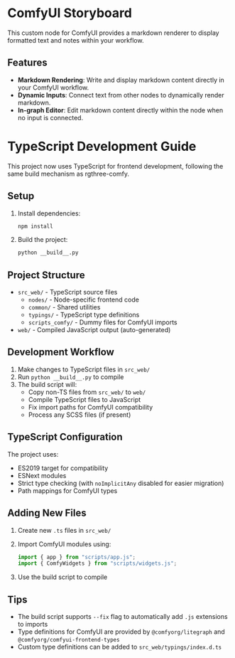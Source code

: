 # ComfyUI Storyboard

This custom node for ComfyUI provides a markdown renderer to display formatted text and notes within your workflow.

## Features

- **Markdown Rendering**: Write and display markdown content directly in your ComfyUI workflow.
- **Dynamic Inputs**: Connect text from other nodes to dynamically render markdown.
- **In-graph Editor**: Edit markdown content directly within the node when no input is connected.

# TypeScript Development Guide

This project now uses TypeScript for frontend development, following the same build mechanism as rgthree-comfy.

## Setup

1. Install dependencies:

   ```bash
   npm install
   ```

2. Build the project:

   ```bash
   python __build__.py
   ```

## Project Structure

- `src_web/` - TypeScript source files
  - `nodes/` - Node-specific frontend code
  - `common/` - Shared utilities
  - `typings/` - TypeScript type definitions
  - `scripts_comfy/` - Dummy files for ComfyUI imports
- `web/` - Compiled JavaScript output (auto-generated)

## Development Workflow

1. Make changes to TypeScript files in `src_web/`
2. Run `python __build__.py` to compile
3. The build script will:
   - Copy non-TS files from `src_web/` to `web/`
   - Compile TypeScript files to JavaScript
   - Fix import paths for ComfyUI compatibility
   - Process any SCSS files (if present)

## TypeScript Configuration

The project uses:

- ES2019 target for compatibility
- ESNext modules
- Strict type checking (with `noImplicitAny` disabled for easier migration)
- Path mappings for ComfyUI types

## Adding New Files

1. Create new `.ts` files in `src_web/`
2. Import ComfyUI modules using:

   ```typescript
   import { app } from "scripts/app.js";
   import { ComfyWidgets } from "scripts/widgets.js";
   ```

3. Use the build script to compile

## Tips

- The build script supports `--fix` flag to automatically add `.js` extensions to imports
- Type definitions for ComfyUI are provided by `@comfyorg/litegraph` and `@comfyorg/comfyui-frontend-types`
- Custom type definitions can be added to `src_web/typings/index.d.ts`

